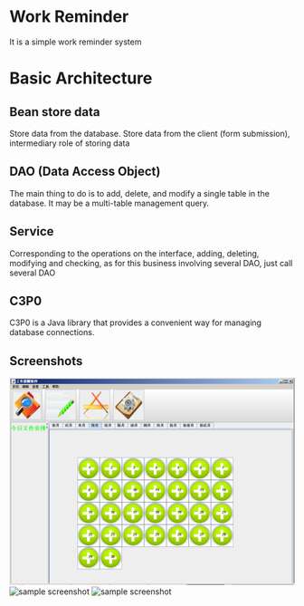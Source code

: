 # Work Reminder 
It is a simple work reminder system

# Basic Architecture
## Bean store data 
Store data from the database. Store data from the client (form submission), intermediary role of storing data

## DAO (Data Access Object)
The main thing to do is to add, delete, and modify a single table in the database. It may be a multi-table management query.

## Service 
Corresponding to the operations on the interface, adding, deleting, modifying and checking, as for this business involving several DAO, just call several DAO

## C3P0
C3P0 is a Java library that provides a convenient way for managing database connections.

## Screenshots
![sample screenshot](https://github.com/xuan13hao/PersonalInfoManageSystem/blob/master/src/%E4%B8%BB%E7%95%8C%E9%9D%A2.png)
![sample screenshot](https://github.com/xuan13hao/WorkReminder/blob/master/src/%E4%BF%A1%E6%81%AF%E5%BD%95%E5%85%A5%E7%95%8C%E9%9D%A2.png)
![sample screenshot](https://github.com/xuan13hao/WorkReminder/blob/master/src/%E8%B4%A6%E5%8F%B7%E7%AE%A1%E7%90%86%E7%95%8C%E9%9D%A2.png)
